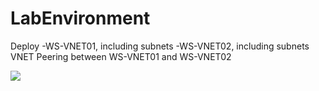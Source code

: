 # LabEnvironment

Deploy
-WS-VNET01, including subnets
-WS-VNET02, including subnets
VNET Peering between WS-VNET01 and WS-VNET02

<a href="https://portal.azure.com/#create/Microsoft.Template/uri/https%3A%2F%2Fraw.githubusercontent.com%2Fanbengts%2FAzureReady-001%2blob%2Fmaster%2Fazuredeploy.json" target="_blank">
    <img src="http://azuredeploy.net/deploybutton.png"/>
</a>
